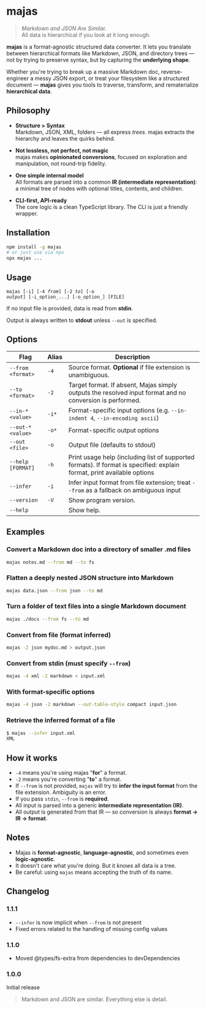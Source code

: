 # majas

> _Markdown and JSON Are Similar._\
> All data is hierarchical if you look at it long enough.

**majas** is a format-agnostic structured data converter. It lets you translate between hierarchical formats like Markdown, JSON, and directory trees — not by trying to preserve syntax, but by capturing the **underlying shape**.

Whether you're trying to break up a massive Markdown doc, reverse-engineer a messy JSON export, or treat your filesystem like a structured document — **majas** gives you tools to traverse, transform, and rematerialize **hierarchical data**.

## Philosophy

- **Structure > Syntax**  
  Markdown, JSON, XML, folders — all express _trees_. majas extracts the hierarchy and leaves the quirks behind.

- **Not lossless, not perfect, not magic**  
  majas makes **opinionated conversions**, focused on exploration and manipulation, not round-trip fidelity.

- **One simple internal model**  
  All formats are parsed into a common **IR (intermediate representation)**: a minimal tree of nodes with optional titles, contents, and children.

- **CLI-first, API-ready**  
  The core logic is a clean TypeScript library. The CLI is just a friendly wrapper.

## Installation

```sh
npm install -g majas
# or just use via npx
npx majas ...
```

## Usage

<code>majas [-i] [-4 _from_] [-2 _to_] [-o _output_] [-i_option_...] [-o_option_] [FILE]</code>

If no input file is provided, data is read from **stdin**.

Output is always written to **stdout** unless `--out` is specified.

## Options

| Flag              | Alias | Description                                                                                                             |
| ----------------- | ----- | ----------------------------------------------------------------------------------------------------------------------- |
| `--from <format>` | `-4`  | Source format. **Optional** if file extension is unambiguous.                                                           |
| `--to <format>`   | `-2`  | Target format. If absent, Majas simply outputs the resolved input format and no conversion is performed.                |
| `--in-* <value>`  | `-i*` | Format-specific input options (e.g. `--in-indent 4`, `--in-encoding ascii`)                                             |
| `--out-* <value>` | `-o*` | Format-specific output options                                                                                          |
| `--out <file>`    | `-o`  | Output file (defaults to stdout)                                                                                        |
| `--help [FORMAT]` | `-h`  | Print usage help (including list of supported formats). If format is specified: explain format, print available options |
| `--infer`         | `-i`  | Infer input format from file extension; treat `--from` as a fallback on ambiguous input                                 |
| `--version`       | `-V`  | Show program version.                                                                                                   |
| `--help`          |       | Show help.                                                                                                              |

## Examples

### Convert a Markdown doc into a directory of smaller .md files

```sh
majas notes.md --from md --to fs
```

### Flatten a deeply nested JSON structure into Markdown

```sh
majas data.json --from json --to md
```

### Turn a folder of text files into a single Markdown document

```sh
majas ./docs --from fs --to md
```

### Convert from file (format inferred)

```sh
majas -2 json mydoc.md > output.json
```

### Convert from stdin (must specify `--from`)

```sh
majas -4 xml -2 markdown < input.xml
```

### With format-specific options

```sh
majas -4 json -2 markdown --out-table-style compact input.json
```

### Retrieve the inferred format of a file

```sh
$ majas --infer input.xml
XML
```

## How it works

- `-4` means you're using majas "**for**" a format.
- `-2` means you're converting "**to**" a format.
- If `--from` is not provided, `majas` will try to **infer the input format** from the file extension. Ambiguity is an error.
- If you pass `stdin`, `--from` is **required**.
- All input is parsed into a generic **intermediate representation (IR)**.
- All output is generated from that IR — so conversion is always **format → IR → format**.

## Notes

- Majas is **format-agnostic**, **language-agnostic**, and sometimes even **logic-agnostic**.
- It doesn't care what you're doing. But it _knows_ all data is a tree.
- Be careful: using `majas` means accepting the truth of its name.

## Changelog

### 1.1.1

- `--infer` is now implicit when `--from` is not present
- Fixed errors related to the handling of missing config values

### 1.1.0

- Moved @types/fs-extra from dependencies to devDependencies

### 1.0.0

Initial release

> Markdown and JSON are similar. Everything else is detail.
